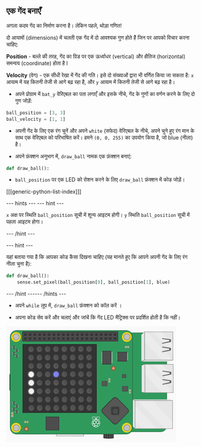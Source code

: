 ## एक गेंद बनाएँ

अगला कदम गेंद का निर्माण करना है। लेकिन पहले, थोड़ा गणित!

दो आयामों (dimensions) में चलती एक गेंद में दो आवश्यक गुण होते हैं जिन पर आपको विचार करना चाहिए:

**Position** - बल्ले की तरह, गेंद का ग्रिड पर एक ऊर्ध्वाधर (vertical) और क्षैतिज (horizontal) समन्वय (coordinate) होता है I

**Velocity** (वेग) - एक सीधी रेखा में गेंद की गति। इसे दो संख्याओं द्वारा भी वर्णित किया जा सकता है: `x` आयाम में यह कितनी तेजी से आगे बढ़ रहा है, और `y` आयाम में कितनी तेजी से आगे बढ़ रहा है।

+ अपने प्रोग्राम में `bat_y` वेरिएबल का पता लगाएँ और इसके नीचे, गेंद के गुणों का वर्णन करने के लिए दो गुण जोड़ें:

``` python
ball_position = [3, 3]
ball_velocity = [1, 1]
```

+ अपनी गेंद के लिए एक रंग चुनें और अपने `white` (सफेद) वेरिएबल के नीचे, अपने चुने हुए रंग मान के साथ एक वेरिएबल को परिभाषित करें। हमने `(0, 0, 255)` का उपयोग किया है, जो blue (नीला) है।

+ अपने फ़ंक्शन अनुभाग में, `draw_ball` नामक एक फ़ंक्शन बनाएं:

``` python
def draw_ball():
```

+ `ball_position` पर एक LED को रोशन करने के लिए `draw_ball` फ़ंक्शन में कोड जोड़ें।

[[[generic-python-list-index]]]

--- hints ---
 --- hint ---

`x` अक्ष पर स्थिति `ball_position` सूची में शून्य आइटम होगी। `y` स्थिति `ball_position` सूची में पहला आइटम होगा।

--- /hint ---

--- hint ---

यहां बताया गया है कि आपका कोड कैसा दिखना चाहिए (यह मानते हुए कि आपने अपनी गेंद के लिए रंग नीला चुना है):
``` python
def draw_ball():
    sense.set_pixel(ball_position[0], ball_position[1], blue)
```

--- /hint ------ /hints ---

+ अपने `while` लूप में, `draw_ball` फ़ंक्शन को कॉल करें ।

+ अपना कोड सेव करें और चलाएं और जांचें कि गेंद LED मैट्रिक्स पर प्रदर्शित होती है कि नहीं।

![Draw the ball](images/draw-ball.png)
